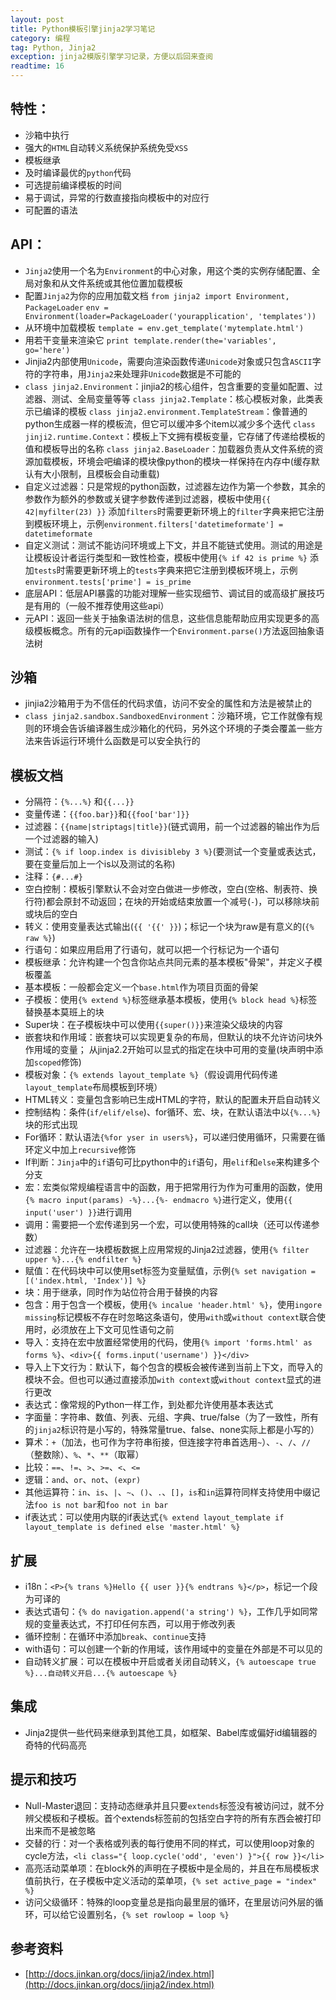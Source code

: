 ```yaml
---
layout: post
title: Python模板引擎jinja2学习笔记
category: 编程
tag: Python, Jinja2
exception: jinja2模版引擎学习记录，方便以后回来查阅
readtime: 16
---
```


## 特性：
* 沙箱中执行
* 强大的`HTML`自动转义系统保护系统免受`XSS`
* 模板继承
* 及时编译最优的`python`代码
* 可选提前编译模板的时间
* 易于调试，异常的行数直接指向模板中的对应行
* 可配置的语法

## API：
* `Jinja2`使用一个名为`Environment`的中心对象，用这个类的实例存储配置、全局对象和从文件系统或其他位置加载模板
* 配置`Jinja2`为你的应用加载文档
  `from jinja2 import Environment, PackageLoader`
  `env = Environment(loader=PackageLoader('yourapplication', 'templates'))`
* 从环境中加载模板
  `template = env.get_template('mytemplate.html')`
* 用若干变量来渲染它
  `print template.render(the='variables', go='here')`
* Jinjia2内部使用`Unicode`，需要向渲染函数传递`Unicode`对象或只包含`ASCII`字符的字符串，用`Jinja2`来处理非`Unicode`数据是不可能的
* `class jinja2.Environment`：jinjia2的核心组件，包含重要的变量如配置、过滤器、测试、全局变量等等
  `class jinja2.Template`：核心模板对象，此类表示已编译的模板
  `class jinja2.environment.TemplateStream`：像普通的python生成器一样的模板流，但它可以缓冲多个item以减少多个迭代
  `class jinji2.runtime.Context`：模板上下文拥有模板变量，它存储了传递给模板的值和模板导出的名称
  `class jinja2.BaseLoader`：加载器负责从文件系统的资源加载模板，环境会吧编译的模块像python的模块一样保持在内存中(缓存默认有大小限制，且模板会自动重载)
* 自定义过滤器：只是常规的python函数，过滤器左边作为第一个参数，其余的参数作为额外的参数或关键字参数传递到过滤器，模板中使用`{{ 42|myfilter(23) }}`
  添加`filters`时需要更新环境上的`filter`字典来把它注册到模板环境上，示例`environment.filters['datetimeformate'] = datetimeformate`
* 自定义测试：测试不能访问环境或上下文，并且不能链式使用。测试的用途是让模板设计者运行类型和一致性检查，模板中使用```{% if 42 is prime %}```
  添加`tests`时需要更新环境上的`tests`字典来把它注册到模板环境上，示例`environment.tests['prime'] = is_prime`
* 底层API：低层API暴露的功能对理解一些实现细节、调试目的或高级扩展技巧是有用的（一般不推荐使用这些api）
* 元API：返回一些关于抽象语法树的信息，这些信息能帮助应用实现更多的高级模板概念。所有的元api函数操作一个`Environment.parse()`方法返回抽象语法树
    
## 沙箱
* jinjia2沙箱用于为不信任的代码求值，访问不安全的属性和方法是被禁止的
* `class jinja2.sandbox.SandboxedEnvironment`：沙箱环境，它工作就像有规则的环境会告诉编译器生成沙箱化的代码，另外这个环境的子类会覆盖一些方法来告诉运行环境什么函数是可以安全执行的

## 模板文档
* 分隔符：`{%...%}` 和`{{...}}`
* 变量传递：`{{foo.bar}}`和`{{foo['bar']}}`
* 过滤器：`{{name|striptags|title}}`(链式调用，前一个过滤器的输出作为后一个过滤器的输入)
* 测试：`{% if loop.index is divisibleby 3 %}`(要测试一个变量或表达式，要在变量后加上一个is以及测试的名称)
* 注释：`{#...#}`
* 空白控制：模板引擎默认不会对空白做进一步修改，空白(空格、制表符、换行符)都会原封不动返回；在块的开始或结束放置一个减号(`-`)，可以移除块前或块后的空白
* 转义：使用变量表达式输出(`{{ '{{' }}`)；标记一个块为raw是有意义的(`{% raw %}`)
* 行语句：如果应用启用了行语句，就可以把一个行标记为一个语句
* 模板继承：允许构建一个包含你站点共同元素的基本模板"骨架"，并定义子模板覆盖
* 基本模板：一般都会定义一个`base.html`作为项目页面的骨架
* 子模板：使用`{% extend %}`标签继承基本模板，使用`{% block head %}`标签替换基本莫班上的块
* Super块：在子模板块中可以使用`{{super()}}`来渲染父级块的内容
* 嵌套块和作用域：嵌套块可以实现更复杂的布局，但默认的块不允许访问块外作用域的变量；
  从jinja2.2开始可以显式的指定在块中可用的变量(块声明中添加`scoped`修饰)
* 模板对象：`{% extends layout_template %}`（假设调用代码传递`layout_template`布局模板到环境）
* HTML转义：变量包含影响已生成HTML的字符，默认的配置未开启自动转义
* 控制结构：条件(`if/elif/else`)、for循环、宏、块，在默认语法中以`{%...%}`块的形式出现
* For循环：默认语法`{%for yser in users%}`，可以递归使用循环，只需要在循环定义中加上`recursive`修饰
* If判断：`Jinja`中的`if`语句可比python中的`if`语句，用`elif`和`else`来构建多个分支
* 宏：宏类似常规编程语言中的函数，用于把常用行为作为可重用的函数，使用`{% macro input(params) -%}...{%- endmacro %}`进行定义，使用`{{ input('user') }}`进行调用
* 调用：需要把一个宏传递到另一个宏，可以使用特殊的call块（还可以传递参数）
* 过滤器：允许在一块模板数据上应用常规的Jinja2过滤器，使用`{% filter upper %}...{% endfilter %}`
* 赋值：在代码块中可以使用set标签为变量赋值，示例`{% set navigation = [('index.html, 'Index')] %}`
* 块：用于继承，同时作为站位符合用于替换的内容
* 包含：用于包含一个模板，使用`{% incalue 'header.html' %}`，使用`ingore missing`标记模板不存在时忽略这条语句，使用`with`或`without context`联合使用时，必须放在上下文可见性语句之前
* 导入：支持在宏中放置经常使用的代码，使用`{% import 'forms.html' as forms %}`、`<div>{{ forms.input('username') }}</div>`
* 导入上下文行为：默认下，每个包含的模板会被传递到当前上下文，而导入的模块不会。但也可以通过直接添加`with context`或`without context`显式的进行更改
* 表达式：像常规的Python一样工作，到处都允许使用基本表达式
* 字面量：字符串、数值、列表、元组、字典、true/false（为了一致性，所有的`jinja2`标识符是小写的，特殊常量true、false、none实际上都是小写的）
* 算术：`+`（加法，也可作为字符串衔接，但连接字符串首选用`~`）、`-`、`/`、`//`（整数除）、`%`、`*`、`**`（取幂）
* 比较：`==`、`!=`、`>`、`>=`、`<`、`<=`
* 逻辑：`and`、`or`、`not`、`(expr)`
* 其他运算符：`in`、`is`、`|`、`~`、`()`、`.`、`[]`，`is`和`in`运算符同样支持使用中缀记法`foo is not bar`和`foo not in bar`
* if表达式：可以使用内联的if表达式`{% extend layout_template if layout_template is defined else 'master.html' %}`

## 扩展
* i18n：`<P>{% trans %}Hello {{ user }}{% endtrans %}</p>`，标记一个段为可译的
* 表达式语句：`{% do navigation.append('a string') %}`，工作几乎如同常规的变量表达式，不打印任何东西，可以用于修改列表
* 循环控制：在循环中添加`break`、`continue`支持
* with语句：可以创建一个新的作用域，该作用域中的变量在外部是不可以见的
* 自动转义扩展：可以在模板中开启或者关闭自动转义，`{% autoescape true %}...自动转义开启...{% autoescape %}`

## 集成
* Jinja2提供一些代码来继承到其他工具，如框架、Babel库或偏好id编辑器的奇特的代码高亮

## 提示和技巧
* Null-Master退回：支持动态继承并且只要`extends`标签没有被访问过，就不分辨父模板和子模板。首个extends标签前的包括空白字符的所有东西会被打印出来而不是被忽略
* 交替的行：对一个表格或列表的每行使用不同的样式，可以使用loop对象的cycle方法，`<li class="{ loop.cycle('odd', 'even') }">{{ row }}</li>`
* 高亮活动菜单项：在block外的声明在子模板中是全局的，并且在布局模板求值前执行，在子模板中定义活动的菜单项，`{% set active_page = "index" %}`
* 访问父级循环：特殊的loop变量总是指向最里层的循环，在里层访问外层的循环，可以给它设置别名，`{% set rowloop = loop %}`

## 参考资料
* [http://docs.jinkan.org/docs/jinja2/index.html](http://docs.jinkan.org/docs/jinja2/index.html)